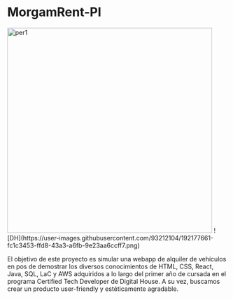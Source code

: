 # MorgamRent-PI
<img width="468" alt="per1" src="https://user-images.githubusercontent.com/93212104/192177625-505e58aa-46fa-4ac6-b271-7e7f4b6753dd.png">
![DH](https://user-images.githubusercontent.com/93212104/192177661-fc1c3453-ffd8-43a3-a6fb-9e23aa6ccff7.png)

El objetivo de este proyecto es simular una webapp de alquiler de vehículos en pos de demostrar los diversos conocimientos de HTML, CSS, React, Java, SQL, LaC y AWS adquiridos a lo largo del primer año de cursada en el programa Certified Tech Developer de Digital House. A su vez, buscamos crear un producto user-friendly y estéticamente agradable.
